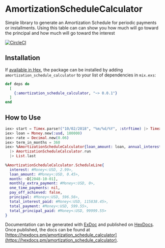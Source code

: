 # AmortizationScheduleCalculator

Simple library to generate an Amortization Schedule for periodic payments or installments. 
Using this table can can show you how much will go toward the principal and how much will go toward the interest

[![CircleCI](https://circleci.com/gh/andrelip/amortization_schedule_system/tree/master.svg?style=svg)](https://circleci.com/gh/andrelip/amortization_schedule_system/tree/master)

## Installation

If [available in Hex](https://hex.pm/docs/publish), the package can be installed
by adding `amortization_schedule_calculator` to your list of dependencies in `mix.exs`:

```elixir
def deps do
  [
    {:amortization_schedule_calculator, "~> 0.0.1"}
  ]
end
```

## How to Use

```elixir
iex> start = Timex.parse!("10/02/2018", "%m/%d/%Y", :strftime) |> Timex.to_date
iex> loan = Money.new(:usd, 100000)
iex> rate = Decimal.new(0.06)
iex> term_in_months = 360
iex> %AmortizationScheduleCalculator{loan_amount: loan, annual_interest_rate: rate, start_date: start, term_in_months: 360}
  |> AmortizationScheduleCalculator.run
  |> List.last
  
%AmortizationScheduleCalculator.ScheduleLine{
  interest: #Money<:USD, 2.99>,
  loan_amount: #Money<:USD, 0.45>,
  month: ~D[2048-10-01],
  monthly_extra_payment: #Money<:USD, 0>,
  one_time_payments: nil,
  pay_off_achieved: false,
  principal: #Money<:USD, 596.56>,
  total_interest_paid: #Money<:USD, 115838.45>,
  total_payment: #Money<:USD, 599.55>,
  total_principal_paid: #Money<:USD, 99999.55>
}
```

Documentation can be generated with [ExDoc](https://github.com/elixir-lang/ex_doc)
and published on [HexDocs](https://hexdocs.pm). Once published, the docs can
be found at [https://hexdocs.pm/amortization_schedule_calculator](https://hexdocs.pm/amortization_schedule_calculator).

